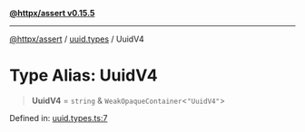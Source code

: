 [**@httpx/assert v0.15.5**](../../README.md)

***

[@httpx/assert](../../README.md) / [uuid.types](../README.md) / UuidV4

# Type Alias: UuidV4

> **UuidV4** = `string` & `WeakOpaqueContainer`\<`"UuidV4"`\>

Defined in: [uuid.types.ts:7](https://github.com/belgattitude/httpx/blob/7903e9ebf18607df55b9a2972c85cfc54f82587a/packages/assert/src/uuid.types.ts#L7)
